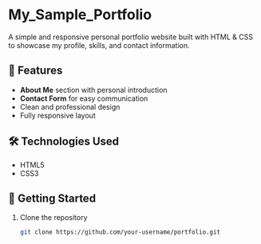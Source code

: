 # My_Sample_Portfolio
A simple and responsive personal portfolio website built with HTML &amp; CSS to showcase my profile, skills, and contact information.

## 📌 Features
- **About Me** section with personal introduction  
- **Contact Form** for easy communication  
- Clean and professional design  
- Fully responsive layout  

## 🛠️ Technologies Used
- HTML5  
- CSS3  

## 🚀 Getting Started
1. Clone the repository  
   ```bash
   git clone https://github.com/your-username/portfolio.git


